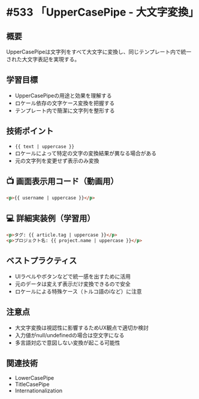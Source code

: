 
# #533 「UpperCasePipe - 大文字変換」

## 概要
UpperCasePipeは文字列をすべて大文字に変換し、同じテンプレート内で統一された大文字表記を実現する。

## 学習目標
- UpperCasePipeの用途と効果を理解する
- ロケール依存の文字ケース変換を把握する
- テンプレート内で簡潔に文字列を整形する

## 技術ポイント
- `{{ text | uppercase }}`
- ロケールによって特定の文字の変換結果が異なる場合がある
- 元の文字列を変更せず表示のみ変換

## 📺 画面表示用コード（動画用）
```html
<p>{{ username | uppercase }}</p>
```

## 💻 詳細実装例（学習用）
```html
<p>タグ: {{ article.tag | uppercase }}</p>
<p>プロジェクト名: {{ project.name | uppercase }}</p>
```

## ベストプラクティス
- UIラベルやボタンなどで統一感を出すために活用
- 元のデータは変えず表示だけ変換できるので安全
- ロケールによる特殊ケース（トルコ語のiなど）に注意

## 注意点
- 大文字変換は視認性に影響するためUX観点で適切か検討
- 入力値がnull/undefinedの場合は空文字になる
- 多言語対応で意図しない変換が起こる可能性

## 関連技術
- LowerCasePipe
- TitleCasePipe
- Internationalization
